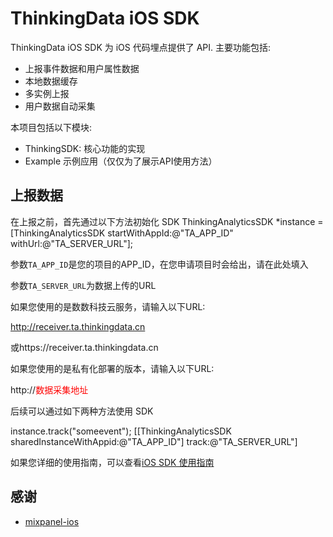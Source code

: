 # ThinkingData iOS SDK

ThinkingData iOS SDK 为 iOS 代码埋点提供了 API. 主要功能包括:
- 上报事件数据和用户属性数据
- 本地数据缓存
- 多实例上报
- 用户数据自动采集

本项目包括以下模块:
- ThinkingSDK: 核心功能的实现
- Example 示例应用（仅仅为了展示API使用方法）


## 上报数据

在上报之前，首先通过以下方法初始化 SDK
    ThinkingAnalyticsSDK *instance = [ThinkingAnalyticsSDK startWithAppId:@"TA_APP_ID" withUrl:@"TA_SERVER_URL"];

参数`TA_APP_ID`是您的项目的APP\_ID，在您申请项目时会给出，请在此处填入

参数`TA_SERVER_URL`为数据上传的URL

如果您使用的是数数科技云服务，请输入以下URL:

http://receiver.ta.thinkingdata.cn

或https://receiver.ta.thinkingdata.cn

如果您使用的是私有化部署的版本，请输入以下URL:

http://<font color="red">数据采集地址</font>

后续可以通过如下两种方法使用 SDK

instance.track("someevent");
[[ThinkingAnalyticsSDK sharedInstanceWithAppid:@"TA_APP_ID"] track:@"TA_SERVER_URL"]

如果您详细的使用指南，可以查看[iOS SDK 使用指南](http://doc.thinkinggame.cn/tgamanual/installation/ios_sdk_installation.html)

## 感谢

- [mixpanel-ios](https://github.com/mixpanel/mixpanel-iphone.git)


